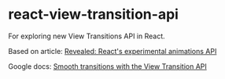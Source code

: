 # react-view-transition-api
For exploring new View Transitions API in React.

Based on article: [Revealed: React's experimental animations API](https://motion.dev/blog/reacts-experimental-view-transition-api?utm_source=newsletter.reactdigest.net&utm_medium=newsletter&utm_campaign=five-years-of-react-native-at-shopify&_bhlid=0e9b458c65cb140a31f56aa93d57c79b29de616e)

Google docs: [Smooth transitions with the View Transition API ](https://developer.chrome.com/docs/web-platform/view-transitions#cross-document_view_transitions)
